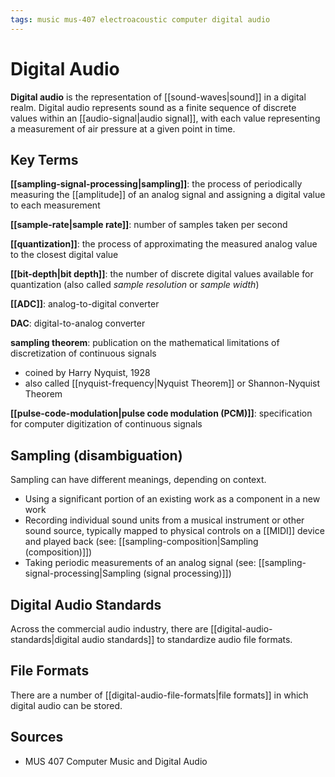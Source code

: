 ```yaml
---
tags: music mus-407 electroacoustic computer digital audio
---
```


# Digital Audio

**Digital audio** is the representation of [[sound-waves|sound]] in a digital realm. Digital audio represents sound as a finite sequence of discrete values within an [[audio-signal|audio signal]], with each value representing a measurement of air pressure at a given point in time.

## Key Terms

**[[sampling-signal-processing|sampling]]**: the process of periodically measuring the [[amplitude]] of an analog signal and assigning a digital value to each measurement

**[[sample-rate|sample rate]]**: number of samples taken per second

**[[quantization]]**: the process of approximating the measured analog value to the closest digital value

**[[bit-depth|bit depth]]**: the number of discrete digital values available for quantization (also called _sample resolution_ or _sample width_)

**[[ADC]]**: analog-to-digital converter

**DAC**: digital-to-analog converter

**sampling theorem**: publication on the mathematical limitations of discretization of continuous signals

- coined by Harry Nyquist, 1928
- also called [[nyquist-frequency|Nyquist Theorem]] or Shannon-Nyquist Theorem

**[[pulse-code-modulation|pulse code modulation (PCM)]]**: specification for computer digitization of continuous signals

## Sampling (disambiguation)

Sampling can have different meanings, depending on context.

- Using a significant portion of an existing work as a component in a new work
- Recording individual sound units from a musical instrument or other sound source, typically mapped to physical controls on a [[MIDI]] device and played back (see: [[sampling-composition|Sampling (composition)]])
- Taking periodic measurements of an analog signal (see: [[sampling-signal-processing|Sampling (signal processing)]])

## Digital Audio Standards

Across the commercial audio industry, there are [[digital-audio-standards|digital audio standards]] to standardize audio file formats.

## File Formats

There are a number of [[digital-audio-file-formats|file formats]] in which digital audio can be stored.

## Sources

- MUS 407 Computer Music and Digital Audio
